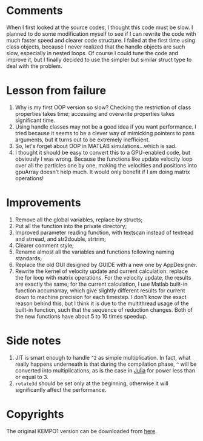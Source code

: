 # Comments
When I first looked at the source codes, I thought this code must be slow. I planned to do some modification myself to see if I can rewrite the code with much faster speed and clearer code structure. I failed at the first time using class objects, because I never realized that the handle objects are such slow, especially in nested loops. Of course I could tune the code and improve it, but I finally decided to use the simpler but similar struct type to deal with the problem.

# Lesson from failure

1. Why is my first OOP version so slow? Checking the restriction of class properties takes time; accessing and overwrite properties takes significant time.
2. Using handle classes may not be a good idea if you want performance. I tried because it seems to be a clever way of mimicking pointers to pass arguments, but it turns out to be extremely inefficient.
3. So, let's forget about OOP in MATLAB simulations...which is sad.
4. I thought it should be easy to convert this to a GPU-enabled code, but obviously I was wrong. Because the functions like update velocity loop over all the particles one by one, making the velocities and positions into gpuArray doesn't help much. It would only benefit if I am doing matrix operations!

# Improvements

1. Remove all the global variables, replace by structs;
2. Put all the function into the private directory;
3. Improved parameter reading function, with textscan instead of textread and strread, and str2double, strtrim;
4. Clearer comment style;
5. Rename almost all the variables and functions following naming standards;
6. Replace the old GUI designed by GUIDE with a new one by AppDesigner.
7. Rewrite the kernel of velocity update and current calculation: replace the for loop with matrix operations. For the velocity update, the results are exactly the same; for the current calculation, I use Matlab built-in function accumarray, which give slightly different results for current down to machine precision for each timestep. I don't know the exact reason behind this, but I think it is due to the multithread usage of the built-in function, such that the sequence of reduction changes. Both of the new functions have about 5 to 10 times speedup.

# Side notes

1. JIT is smart enough to handle `^2` as simple multiplication. In fact, what really happens underneath is that during the compilation phase, `^` will be converted into multiplications, as is the case in [Julia](https://github.com/JuliaLang/julia/blob/bf534986350a991e4a1b29126de0342ffd76205e/base/math.jl#L922-L929) for power less than or equal to 3.
2. `rotate3d` should be set only at the beginning, otherwise it will significantly affect the performance.

# Copyrights

The original KEMPO1 version can be downloaded from [here](http://space.rish.kyoto-u.ac.jp/software/). 
